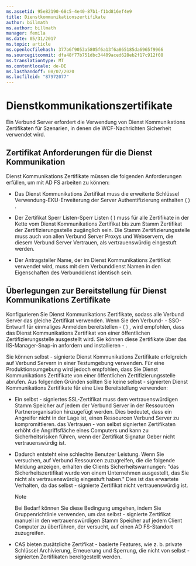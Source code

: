 ```yaml
---
ms.assetid: 95e82190-68c5-4e40-87b1-f1bd816ef4e9
title: Dienstkommunikationszertifikate
author: billmath
ms.author: billmath
manager: femila
ms.date: 05/31/2017
ms.topic: article
ms.openlocfilehash: 377b6f9053a5805f6a13f6a865185da6965f9966
ms.sourcegitcommit: dfa48f77b751dbc34409aced628eb2f17c912f08
ms.translationtype: MT
ms.contentlocale: de-DE
ms.lasthandoff: 08/07/2020
ms.locfileid: "87972077"
---
```

# <a name="service-communications-certificates"></a>Dienstkommunikationszertifikate

Ein Verbund Server erfordert die Verwendung von Dienst Kommunikations Zertifikaten für Szenarien, in denen die WCF-Nachrichten Sicherheit verwendet wird.

## <a name="service-communication-certificate-requirements"></a>Zertifikat Anforderungen für die Dienst Kommunikation
Dienst Kommunikations Zertifikate müssen die folgenden Anforderungen erfüllen, um mit AD FS arbeiten zu können:

-   Das Dienst Kommunikations Zertifikat muss die erweiterte Schlüssel Verwendung-EKU-Erweiterung der Server Authentifizierung enthalten \( \) .

-   Der Zertifikat Sperr Listen-Sperr Listen \( \) muss für alle Zertifikate in der Kette vom Dienst Kommunikations Zertifikat bis zum Stamm Zertifikat der Zertifizierungsstelle zugänglich sein. Die Stamm Zertifizierungsstelle muss auch von allen Verbund Server Proxys und Webservern, die diesem Verbund Server Vertrauen, als vertrauenswürdig eingestuft werden.

-   Der Antragsteller Name, der im Dienst Kommunikations Zertifikat verwendet wird, muss mit dem Verbunddienst Namen in den Eigenschaften des Verbunddienst identisch sein.

## <a name="deployment-considerations-for-service-communication-certificates"></a>Überlegungen zur Bereitstellung für Dienst Kommunikations Zertifikate
Konfigurieren Sie Dienst Kommunikations Zertifikate, sodass alle Verbund Server das gleiche Zertifikat verwenden. Wenn Sie den Verbund- \- SSO-Entwurf für einmaliges Anmelden bereitstellen \- \( \) , wird empfohlen, dass das Dienst Kommunikations Zertifikat von einer öffentlichen Zertifizierungsstelle ausgestellt wird. Sie können diese Zertifikate über das IIS-Manager-Snap-in anfordern und installieren \- .

Sie können selbst \- signierte Dienst Kommunikations Zertifikate erfolgreich auf Verbund Servern in einer Testumgebung verwenden. Für eine Produktionsumgebung wird jedoch empfohlen, dass Sie Dienst Kommunikations Zertifikate von einer öffentlichen Zertifizierungsstelle abrufen. Aus folgenden Gründen sollten Sie keine selbst \- signierten Dienst Kommunikations Zertifikate für eine Live Bereitstellung verwenden:

-   Ein selbst \- signiertes SSL-Zertifikat muss dem vertrauenswürdigen Stamm Speicher auf jedem der Verbund Server in der Ressourcen Partnerorganisation hinzugefügt werden. Dies bedeutet, dass ein Angreifer nicht in der Lage ist, einen Ressourcen Verbund Server zu kompromittieren. das Vertrauen \- von selbst signierten Zertifikaten erhöht die Angriffsfläche eines Computers und kann zu Sicherheitsrisiken führen, wenn der Zertifikat Signatur Geber nicht vertrauenswürdig ist.

-   Dadurch entsteht eine schlechte Benutzer Leistung. Wenn Sie versuchen, auf Verbund Ressourcen zuzugreifen, die die folgende Meldung anzeigen, erhalten die Clients Sicherheitswarnungen: "das Sicherheitszertifikat wurde von einem Unternehmen ausgestellt, das Sie nicht als vertrauenswürdig eingestuft haben." Dies ist das erwartete Verhalten, da das selbst \- signierte Zertifikat nicht vertrauenswürdig ist.

    > [!NOTE]
    > Bei Bedarf können Sie diese Bedingung umgehen, indem Sie Gruppenrichtlinie verwenden, um das selbst \- signierte Zertifikat manuell in den vertrauenswürdigen Stamm Speicher auf jedem Client Computer zu überführen, der versucht, auf einen AD FS-Standort zuzugreifen.

-   CAS bieten zusätzliche Zertifikat \- basierte Features, wie z. b. private Schlüssel Archivierung, Erneuerung und Sperrung, die nicht von selbst \- signierten Zertifikaten bereitgestellt werden.


